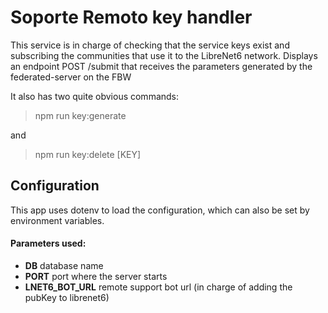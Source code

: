 # Soporte Remoto key handler

This service is in charge of checking that the service keys exist and subscribing the communities that use it to the LibreNet6 network.
Displays an endpoint POST /submit that receives the parameters generated by the federated-server on the FBW

It also has two quite obvious commands:

> npm run key:generate

and

>npm run key:delete [KEY]

## Configuration

This app uses dotenv to load the configuration, which can also be set by environment variables.

#### Parameters used:

- __DB__ database name
- __PORT__ port where the server starts
- __LNET6_BOT_URL__ remote support bot url (in charge of adding the pubKey to librenet6)